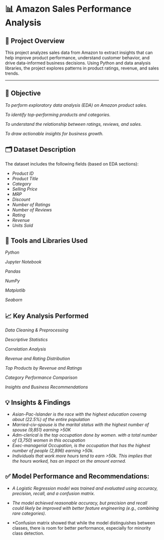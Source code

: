 # 📊 Amazon Sales Performance Analysis  

## 📝 Project Overview
This project analyzes sales data from Amazon to extract insights that can help improve product performance, understand customer behavior, and drive data-informed business decisions. Using Python and data analysis libraries, the project explores patterns in product ratings, revenue, and sales trends.

---

## 🎯 Objective
*To perform exploratory data analysis (EDA) on Amazon product sales.*

*To identify top-performing products and categories.*

*To understand the relationship between ratings, reviews, and sales.*

*To draw actionable insights for business growth.*

## 🗂️ Dataset Description
The dataset includes the following fields (based on EDA sections):
- *Product ID*
- *Product Title*
- *Category*
- *Selling Price*
- *MRP*
- *Discount*
- *Number of Ratings*
- *Number of Reviews*
- *Rating*
- *Revenue*
- *Units Sold*

## 🔧 Tools and Libraries Used
*Python*

*Jupyter Notebook*

*Pandas*

*NumPy*

*Matplotlib*

*Seaborn*

## 📈 Key Analysis Performed
*Data Cleaning & Preprocessing*

*Descriptive Statistics*

*Correlation Analysis*

*Revenue and Rating Distribution*

*Top Products by Revenue and Ratings*

*Category Performance Comparison*

*Insights and Business Recommendations*

## 💡 Insights & Findings
- *Asian-Pac-Islander is the race with the highest education coverng about (22.5%) of the entire population*
- *Married-civ-spouse is the marital status with the highest number of spouse (9,851) earning >50K*
- *Adm-clerical is the top occupation done by women. with a total number of (3,750) women in this occupation*
- *Exec-managerial Occupation, is the occupation that has the highest number of people (2,896) earning >50k.*
- *Individuals that work more hours tend to earn >50k. This implies that the hours worked, has an impact on the amount earned.*

## ✅ Model Performance and Recommendations:

- *A Logistic Regression model was trained and evaluated using accuracy, precision, recall, and a confusion matrix.*

- *The model achieved reasonable accuracy, but precision and recall could likely be improved with better feature engineering (e.g., combining rare categories).*

- *Confusion matrix showed that while the model distinguishes between classes, there is room for better performance, especially for minority class detection.
